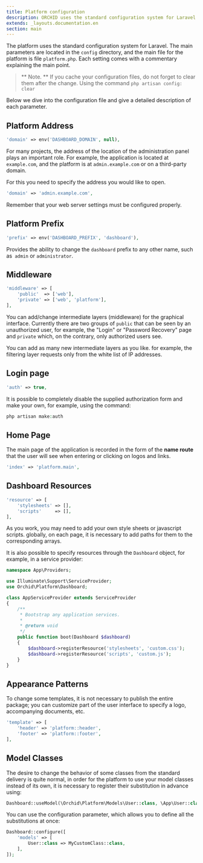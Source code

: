 ```yaml
---
title: Platform configuration
description: ORCHID uses the standard configuration system for Laravel.
extends: _layouts.documentation.en
section: main
---
```


The platform uses the standard configuration system for Laravel.
The main parameters are located in the `config` directory, and the main file for the platform is
file `platform.php`. Each setting comes with a commentary explaining the main point.

> ** Note. ** If you cache your configuration files, do not forget to clear them after the change. Using the command `php artisan config: clear`

Below we dive into the configuration file and give a detailed description of each parameter.

## Platform Address

```php
'domain' => env('DASHBOARD_DOMAIN', null),
```

For many projects, the address of the location of the administration panel plays an important role.
For example, the application is located at `example.com`, and the platform is at `admin.example.com` or on a third-party domain.

For this you need to specify the address you would like to open.

```php
'domain' => 'admin.example.com',
```
 
Remember that your web server settings must be configured properly.


## Platform Prefix


```php
'prefix' => env('DASHBOARD_PREFIX', 'dashboard'),
```
 
Provides the ability to change the `dashboard` prefix to any other name, such as` admin` or `administrator`.


## Middleware

```php
'middleware' => [
    'public'  => ['web'],
    'private' => ['web', 'platform'],
],
```

You can add/change intermediate layers (middleware) for the graphical interface.
Currently there are two groups of `public` that can be seen by an unauthorized user,
for example, the "Login" or "Password Recovery" page and `private` which, on the contrary, only authorized users see.


You can add as many new intermediate layers as you like.
for example, the filtering layer requests only from the white list of IP addresses.


## Login page

```php
'auth' => true,
```

It is possible to completely disable the supplied authorization form and make your own, for example, using the command:

```php
php artisan make:auth
```

## Home Page

The main page of the application is recorded in the form of the **name route** that the user will see when entering or clicking on logos and links.
```php
'index' => 'platform.main',
```

## Dashboard Resources


```php
'resource' => [
    'stylesheets' => [],
    'scripts'     => [],
],
```

As you work, you may need to add your own style sheets or javascript scripts.
globally, on each page, it is necessary to add paths for them to the corresponding arrays.

It is also possible to specify resources through the `Dashboard` object, for example, in a service provider:


```php
namespace App\Providers;

use Illuminate\Support\ServiceProvider;
use Orchid\Platform\Dashboard;

class AppServiceProvider extends ServiceProvider
{
    /**
     * Bootstrap any application services.
     *
     * @return void
     */
    public function boot(Dashboard $dashboard)
    {
        $dashboard->registerResource('stylesheets', 'custom.css');
        $dashboard->registerResource('scripts', 'custom.js');
    }
}
```


## Appearance Patterns

To change some templates, it is not necessary to publish the entire package; you can customize part of the user interface to specify a logo, accompanying documents, etc.

```php
'template' => [
    'header' => 'platform::header',
    'footer' => 'platform::footer',
],
```


## Model Classes

The desire to change the behavior of some classes from the standard delivery is quite normal, in order for the platform to use your model classes instead of its own, it is necessary to register their substitution in advance using:

```php
Dashboard::useModel(\Orchid\Platform\Models\User::class, \App\User::class);
```

You can use the configuration parameter, which allows you to define all the substitutions at once:

```php
Dashboard::configure([
    'models' => [
        User::class => MyCustomClass::class,
    ],
]);
```
